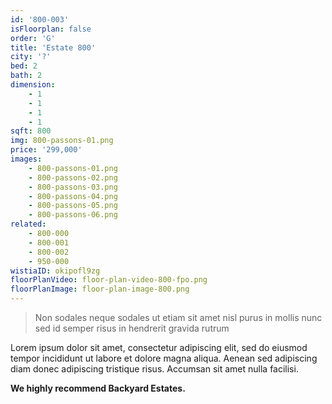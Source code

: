 ```yaml
---
id: '800-003'
isFloorplan: false
order: 'G'
title: 'Estate 800'
city: '?'
bed: 2
bath: 2
dimension:
    - 1
    - 1
    - 1
    - 1
sqft: 800
img: 800-passons-01.png
price: '299,000'
images:
    - 800-passons-01.png
    - 800-passons-02.png
    - 800-passons-03.png
    - 800-passons-04.png
    - 800-passons-05.png
    - 800-passons-06.png
related:
    - 800-000
    - 800-001
    - 800-002
    - 950-000
wistiaID: okipofl9zg
floorPlanVideo: floor-plan-video-800-fpo.png
floorPlanImage: floor-plan-image-800.png
---
```


> Non sodales neque sodales ut etiam sit amet nisl purus in mollis nunc sed id semper risus in hendrerit gravida rutrum

Lorem ipsum dolor sit amet, consectetur adipiscing elit, sed do eiusmod tempor incididunt ut labore et dolore magna aliqua. Aenean sed adipiscing diam donec adipiscing tristique risus. Accumsan sit amet nulla facilisi.

**We highly recommend Backyard Estates.**
